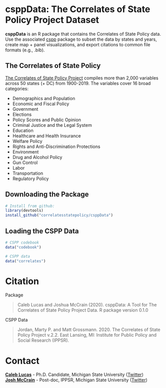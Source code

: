 
<!-- README.md is generated from README.Rmd. Please edit that file -->

# csppData: The Correlates of State Policy Project Dataset

<!-- badges: start -->

<!-- badges: end -->

**csppData** is an R package that contains the Correlates of State
Policy data. Use the associated
[cspp](https://github.com/correlatesstatepolicy/cspp) package to subset
the data by states and years, create map + panel visualizations, and
export citations to common file formats (e.g., .bib).

## The Correlates of State Policy

[The Correlates of State Policy
Project](http://ippsr.msu.edu/public-policy/correlates-state-policy)
compiles more than 2,000 variables across 50 states (+ DC) from
1900-2019. The variables cover 16 broad categories:

  - Demographics and Population
  - Economic and Fiscal Policy
  - Government
  - Elections
  - Policy Scores and Public Opinion
  - Criminal Justice and the Legal System
  - Education
  - Healthcare and Health Insurance
  - Welfare Policy
  - Rights and Anti-Discrimination Protections
  - Environment
  - Drug and Alcohol Policy
  - Gun Control
  - Labor
  - Transportation
  - Regulatory Policy

## Downloading the Package

``` r
# Install from github:
library(devtools)
install_github("correlatesstatepolicy/csppData")
```

## Loading the CSPP Data

``` r
# CSPP codebook
data("codebook")

# CSPP data
data("correlates")
```

# Citation

Package

> Caleb Lucas and Joshua McCrain (2020). csppData: A Tool for The
> Correlates of State Policy Project Data. R package version 0.1.0

CSPP Data

> Jordan, Marty P. and Matt Grossmann. 2020. The Correlates of State
> Policy Project v.2.2. East Lansing, MI: Institute for Public Policy
> and Social Research (IPPSR).

# Contact

[**Caleb Lucas**](https://caleblucas.com/) - Ph.D. Candidate, Michigan
State University ([Twitter](https://twitter.com/caleblucas)) <br />
[**Josh McCrain**](http://joshuamccrain.com) - Post-doc, IPPSR, Michigan
State University ([Twitter](https://twitter.com/joshmccrain))
